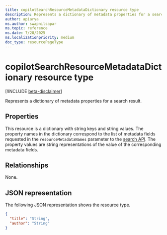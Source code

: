 ```yaml
---
title: copilotSearchResourceMetadataDictionary resource type
description: Represents a dictionary of metadata properties for a search result.
author: apiarya
ms.author: swapnilsapar
ms.topic: reference
ms.date: 7/28/2025
ms.localizationpriority: medium
doc_type: resourcePageType
---
```


# copilotSearchResourceMetadataDictionary resource type

[!INCLUDE [beta-disclaimer](../includes/beta-disclaimer.md)]

Represents a dictionary of metadata properties for a search result.

## Properties

This resource is a dictionary with string keys and string values. The property names in the dictionary correspond to the list of metadata fields requested in the `resourceMetadataNames` parameter to the [search API](../copilot-search.md). The property values are string representations of the value of the corresponding metadata fields.

## Relationships

None.

## JSON representation

The following JSON representation shows the resource type.

```json
{
  "title": "String",
  "author": "String"
}
```

